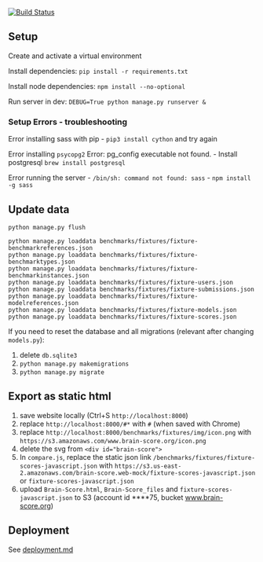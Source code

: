 [![Build Status](https://travis-ci.com/brain-score/brain-score.web.svg?branch=master)](https://travis-ci.com/brain-score/brain-score.web)

## Setup

Create and activate a virtual environment

Install dependencies: `pip install -r requirements.txt`

Install node dependencies: `npm install --no-optional`

Run server in dev: `DEBUG=True python manage.py runserver &`


### Setup Errors - troubleshooting

Error installing sass with pip - `pip3 install cython` and try again

Error installing `psycopg2` Error: pg_config executable not found. - Install postgresql `brew install postgresql`

Error running the server  - `/bin/sh: command not found: sass` - `npm install -g sass`


## Update data
```
python manage.py flush

python manage.py loaddata benchmarks/fixtures/fixture-benchmarkreferences.json
python manage.py loaddata benchmarks/fixtures/fixture-benchmarktypes.json
python manage.py loaddata benchmarks/fixtures/fixture-benchmarkinstances.json
python manage.py loaddata benchmarks/fixtures/fixture-users.json
python manage.py loaddata benchmarks/fixtures/fixture-submissions.json
python manage.py loaddata benchmarks/fixtures/fixture-modelreferences.json
python manage.py loaddata benchmarks/fixtures/fixture-models.json
python manage.py loaddata benchmarks/fixtures/fixture-scores.json
```

If you need to reset the database and all migrations (relevant after changing `models.py`):
1. delete `db.sqlite3`
2. `python manage.py makemigrations`
3. `python manage.py migrate`


## Export as static html

1. save website locally (Ctrl+S `http://localhost:8000`)
2. replace `http://localhost:8000/#*` with `#` (when saved with Chrome)
3. replace `http://localhost:8000/benchmarks/fixtures/img/icon.png` with `https://s3.amazonaws.com/www.brain-score.org/icon.png`
4. delete the svg from `<div id="brain-score">`
5. In `compare.js`, replace the static json link `/benchmarks/fixtures/fixture-scores-javascript.json`
    with `https://s3.us-east-2.amazonaws.com/brain-score.web-mock/fixture-scores-javascript.json`
    or `fixture-scores-javascript.json`
6. upload `Brain-Score.html`, `Brain-Score_files` and `fixture-scores-javascript.json` to S3
    (account id ****75, bucket www.brain-score.org)

## Deployment

See [deployment.md](deployment.md)

